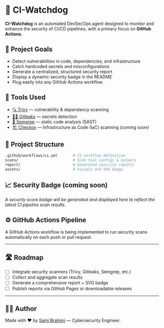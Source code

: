 # 🐶 CI-Watchdog

**CI-Watchdog** is an automated DevSecOps agent designed to monitor and enhance the security of CI/CD pipelines, with a primary focus on **GitHub Actions**.

## 🚀 Project Goals

- Detect vulnerabilities in code, dependencies, and infrastructure
- Catch hardcoded secrets and misconfigurations
- Generate a centralized, structured security report
- Display a dynamic security badge in the README
- Plug easily into any GitHub Actions workflow

## 🔧 Tools Used

- [🔍 Trivy](https://github.com/aquasecurity/trivy) — vulnerability & dependency scanning  
- [🕵️‍♂️ Gitleaks](https://github.com/gitleaks/gitleaks) — secrets detection  
- [📜 Semgrep](https://semgrep.dev) — static code analysis (SAST)  
- [🏗️ Checkov](https://www.checkov.io/) — Infrastructure as Code (IaC) scanning *(coming soon)*

## 📂 Project Structure

```bash
.github/workflows/ci.yml       # CI workflow definition  
scans/                         # Scan tool configs & outputs  
report/                        # Generated security reports  
assets/                        # Visuals and SVG badge  
```

## 📈 Security Badge (coming soon)

*A security score badge will be generated and displayed here to reflect the latest CI pipeline scan results.*

## ⚙️ GitHub Actions Pipeline

A GitHub Actions workflow is being implemented to run security scans automatically on each push or pull request.

---

## 🛣️ Roadmap

- [ ] Integrate security scanners (Trivy, Gitleaks, Semgrep, etc.)
- [ ] Collect and aggregate scan results
- [ ] Generate a comprehensive report + SVG badge
- [ ] Publish reports via GitHub Pages or downloadable releases

---

## 👨‍💻 Author

Made with ❤️ by [Sami Brahimi](https://github.com/yura940) — Cybersecurity Engineer. 
